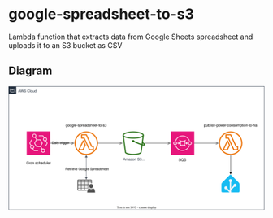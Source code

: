 # google-spreadsheet-to-s3
Lambda function that extracts data from Google Sheets spreadsheet and uploads it to an S3 bucket as CSV
## Diagram
<img src="./assets/google_spreadsheet_to_homeassistant.drawio.svg">

